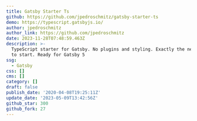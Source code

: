 ```yaml
---
title: Gatsby Starter Ts
github: https://github.com/jpedroschmitz/gatsby-starter-ts
demo: https://typescript.gatsbyjs.io/
author: jpedroschmitz
author_link: https://github.com/jpedroschmitz
date: 2023-11-28T07:48:59.463Z
description: >-
  TypeScript starter for Gatsby. No plugins and styling. Exactly the necessary
  to start. Ready for Gatsby 5
ssg:
  - Gatsby
css: []
cms: []
category: []
draft: false
publish_date: '2020-04-08T19:25:11Z'
update_date: '2023-05-09T13:42:56Z'
github_star: 300
github_fork: 27
---
```

